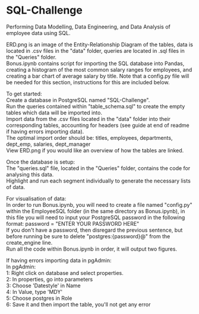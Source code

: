 # SQL-Challenge
Performing Data Modelling, Data Engineering, and Data Analysis of employee data using SQL.  
  
ERD.png is an image of the Entity-Relationship Diagram of the tables, data is located in .csv files in the "data" folder, queries are located in .sql files in the "Queries" folder.  
Bonus.ipynb contains script for importing the SQL database into Pandas, creating a histogram of the most common salary ranges for employees, and creating a bar chart of average salary by title. Note that a config.py file will be needed for this section, instructions for this are included below.  
    
To get started:  
Create a database in PostgreSQL named "SQL-Challenge".  
Run the queries contained within "table_schema.sql" to create the empty tables which data will be imported into.  
Import data from the .csv files located in the "data" folder into their corresponding tables, accounting for headers (see guide at end of readme if having errors importing data).  
The optimal import order should be: titles, employees, departments, dept_emp, salaries, dept_manager  
View ERD.png if you would like an overview of how the tables are linked.  
  
Once the database is setup:  
The "queries.sql" file, located in the "Queries" folder, contains the code for analysing this data.  
Highlight and run each segment individually to generate the necessary lists of data.  
  
For visualisation of data:  
In order to run Bonus.ipynb, you will need to create a file named "config.py" within the EmployeeSQL folder (in the same directory as Bonus.ipynb), in this file you will need to input your PostgreSQL password in the following format: password = "ENTER YOUR PASSWORD HERE"  
If you don't have a password, then disregard the previous sentence, but before running be sure to delete "postgres:{password}@" from the create_engine line.  
Run all the code within Bonus.ipynb in order, it will output two figures.  
  
  
If having errors importing data in pgAdmin:  
In pgAdmin:  
1: Right click on database and select properties.  
2: In properties, go into parameters  
3: Choose 'Datestyle' in Name  
4: In Value, type 'MDY'  
5: Choose postgres in Role  
6: Save it and then import the table, you'll not get any error  
